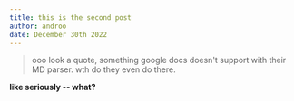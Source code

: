 ```yaml
---
title: this is the second post
author: androo
date: December 30th 2022
---
```


> ooo look a quote, something google docs doesn't support with their MD 
> parser. wth do they even do there.

**like seriously -- what?**